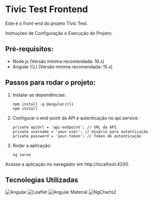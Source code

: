 # Tivic Test Frontend

Este é o front-end do projeto Tivic Test.

Instruções de Configuração e Execução do Projeto:

## Pré-requisitos:

- Node.js (Versão mínima recomendada: 16.x)
- Angular CLI (Versão mínima recomendada: 15.x)

## Passos para rodar o projeto:

1.  Instalar as dependências:

        npm install -g @angular/cli
        npm install

2.  Configurar o end-point da API e autenticação no api.service:

        private apiUrl = 'api-endpoint'; // URL da API
        private username = 'your-user'; // Usuário para autenticação
        private password = 'your-token'; // Token de autenticação

3.  Rodar a aplicação:

        ng serve

Acesse a aplicação no navegador em http://localhost:4200.

## Tecnologias Utilizadas

![Angular](https://img.shields.io/badge/Angular-18.0.0-DD0031?style=for-the-badge&logo=angular&logoColor=white) ![Leaflet](https://img.shields.io/badge/Leaflet-1.9.4-199900?style=for-the-badge&logo=leaflet&logoColor=white) ![Angular Material](https://img.shields.io/badge/Angular%20Material-15.0.0-757575?style=for-the-badge&logo=angular-material&logoColor=white) ![NgCharts2](https://img.shields.io/badge/NgCharts2-1.0.0-ff5733?style=for-the-badge&logo=chart.js&logoColor=white)
